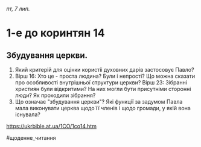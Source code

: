
_пт, 7 лип._

# 1-е до коринтян 14

## Збудування церкви.
1. Який критерій для оцінки користіі духовних дарів застосовує Павло?
2. Вірш 16: Хто це - проста людина? Були і непрості? Що можна сказати про особливості внутрішньої структури церкви? Вірш 23: Зібранні християн були відкритими? На них могли бути присутніми сторонні люди? Як проходили зібрання?
3. Що означає "збудування церкви"? Які функції за задумом Павла мала виконувати церква щодо її членів і щодо громади, у якій вона існувала?

https://ukrbible.at.ua/1CO/1co14.htm 

#щоденне_читання

